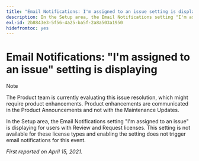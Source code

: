 ```yaml
---
title: "Email Notifications: I'm assigned to an issue setting is displaying"
description: In the Setup area, the Email Notifications setting "I'm assigned to an issue" is displaying for users with Review and Request licenses. This setting is not available for these license types and enabling the setting does not trigger email notifications for this event.
exl-id: 2b8843e3-5f56-4a25-ba5f-2a8a503a1950
hidefromtoc: yes
---
```

# Email Notifications: "I'm assigned to an issue" setting is displaying

>[!NOTE]
>
>The Product team is currently evaluating this issue resolution, which might require product enhancements. Product enhancements are communicated in the Product Announcements and not with the Maintenance Updates.

In the Setup area, the Email Notifications setting "I'm assigned to an issue" is displaying for users with Review and Request licenses. This setting is not available for these license types and enabling the setting does not trigger email notifications for this event.

_First reported on April 15, 2021._
